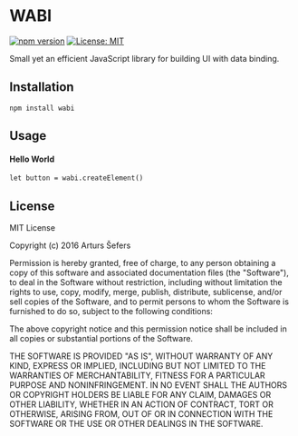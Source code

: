 # WABI

[![npm version](https://badge.fury.io/js/wabi.svg)](https://badge.fury.io/js/wabi)
[![License: MIT](https://img.shields.io/badge/License-MIT-yellow.svg)](https://opensource.org/licenses/MIT)

Small yet an efficient JavaScript library for building UI with data binding.

## Installation

```
npm install wabi
```




## Usage

#### Hello World
```
let button = wabi.createElement()
```

## License

MIT License

Copyright (c) 2016 Arturs Šefers

Permission is hereby granted, free of charge, to any person obtaining a copy
of this software and associated documentation files (the "Software"), to deal
in the Software without restriction, including without limitation the rights
to use, copy, modify, merge, publish, distribute, sublicense, and/or sell
copies of the Software, and to permit persons to whom the Software is
furnished to do so, subject to the following conditions:

The above copyright notice and this permission notice shall be included in all
copies or substantial portions of the Software.

THE SOFTWARE IS PROVIDED "AS IS", WITHOUT WARRANTY OF ANY KIND, EXPRESS OR
IMPLIED, INCLUDING BUT NOT LIMITED TO THE WARRANTIES OF MERCHANTABILITY,
FITNESS FOR A PARTICULAR PURPOSE AND NONINFRINGEMENT. IN NO EVENT SHALL THE
AUTHORS OR COPYRIGHT HOLDERS BE LIABLE FOR ANY CLAIM, DAMAGES OR OTHER
LIABILITY, WHETHER IN AN ACTION OF CONTRACT, TORT OR OTHERWISE, ARISING FROM,
OUT OF OR IN CONNECTION WITH THE SOFTWARE OR THE USE OR OTHER DEALINGS IN THE
SOFTWARE.